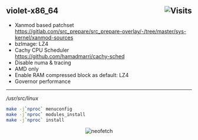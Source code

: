 ## violet-x86_64 <img alt="Visits" align="right" src="https://badges.pufler.dev/visits/owl4ce/violet-x86_64?style=flat-square&label=&color=success&logo=GitHub&logoColor=white&labelColor=373e4d"/>

- Xanmod based patchset  
https://gitlab.com/src_prepare/src_prepare-overlay/-/tree/master/sys-kernel/xanmod-sources
- bzImage: LZ4
- Cachy CPU Scheduler  
https://github.com/hamadmarri/cachy-sched
- Disable numa & tracing
- AMD only
- Enable RAM compressed block as default: LZ4
- Governor performance

---
*/usr/src/linux*
```bash
make -j`nproc` menuconfig
make -j`nproc` modules_install
make -j`nproc` install
```
<p align="center">
  <img alt="neofetch" align="center" src="https://i.ibb.co/dGT7TXx/2020-11-08-113106-581x492-scrot-framed.png"/>
</p>
